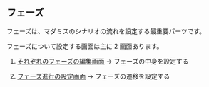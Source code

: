 ## フェーズ

フェーズは、マダミスのシナリオの流れを設定する最重要パーツです。

フェーズについて設定する画面は主に 2 画面あります。

1. [それぞれのフェーズの編集画面](../overview/phase/basic.md)
   → フェーズの中身を設定する

2. [フェーズ進行の設定画面](../overview/phase/flow.md)
   → フェーズの遷移を設定する
